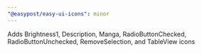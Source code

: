 ```yaml
---
"@easypost/easy-ui-icons": minor
---
```


Adds Brightness1, Description, Manga, RadioButtonChecked, RadioButtonUnchecked, RemoveSelection, and TableView icons
